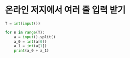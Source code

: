 # 온라인 저지에서 여러 줄 입력 받기


```python
T = int(input())

for n in range(T):
    a = input().split()
    a_0 = int(a[0])
    a_1 = int(a[1])
    print(a_0 + a_1)
```
